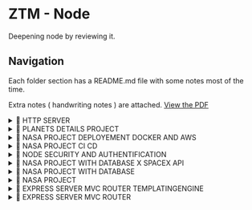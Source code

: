 # ZTM - Node
Deepening node by reviewing it.

## Navigation
Each folder section has a README.md file with some notes most of the time.

Extra notes ( handwriting notes ) are attached.
[View the PDF](./assets/ZTM-Notes_CompleteNodeDevelopper_compressed.pdf)


<details>
	<summary>📌 HTTP SERVER</summary>

[✏️ Need to update this Readme Section?](./9-http-server/README.md)

# CREATE A WEB SERVER

A web server is a method from `http` or `https` modules through
the method `createServer`.
There are 2 commons ways to create a server
**Https for now will not be used**

## 1. `createServer` expecting `requestListener` callback
- ``` const { createServer } = require('http')```
- `createServer` methods returns an instance of TCP | IPC Server.
It that can have an optional requestListener
This does not set up and get ready the server to be running! It
does just create the instance. ( `.listen` method will be the one
starting the server )


- `requestListener` is the function call back immediately added
	to the request and returning writable and readable streams
	- req: readable stream
	- res: writable stream
	NB: streams return buffer;

## 2. `req` and `res` ( the returned stream aka "`requestListener`" from `createServer` ):
- req stream is will return details from the website request
	- `req.url` will return the value about the path
- res stream will return a bunch of methods to process or return
	a response to the website
	- `res.end()` is mandatory to close the the connection for a
	specific path / also saying there are no data to return to the
	website


## 3. Routing will be handled by checking `req.url`
Routing will be handle in the readable stream `req` by 
checking the value of the property `url` --> `req.url`.
This one is returning a string corresponding to what is
written after your localhost:xxxx/ ( the first `/`).
From there you have to evaluate each element by yourself.

ex: For http://localhost:9000/friends/1, `req.url` will return
`/friends/1` that you will need to parse.

## 4. Bonus - personal practice: route getting the content of a file
The practice was to use the previously viewed notion about file system and the use of stream to readFile

</details>
<details>
	<summary>📌 PLANETS DETAILS PROJECT</summary>

[✏️ Need to update this Readme Section?](./8-planets-details-project/README.md)

# Planets Data Details project
Project to parse data from a file to readable data and writable data using:
- fs.createReadStream: <code>fs.createReadStream(< path >)</code> based on event emitter
- csv-parser: third part library to parse CSV file through stream





</details>
<details>
	<summary>📌 NASA PROJECT DEPLOYEMENT DOCKER AND AWS</summary>

[✏️ Need to update this Readme Section?](./22-nasa-project-deployement-docker-and-aws/README.md)

# DEPLOYMENT WITH DOCKER AND AWS
Deploy into the cloud - cloud being hosted servers accessed over the internet
- AWS from Amazon
- Azure from Microsoft
- GoogleCloud from Google
AWS top cloud tool ( 2022 )

## SERVERLESS VS CONTAINERS
- 2 approaches:
  - serverless: cloud configuring actual servers for deployment team in order to not preoccupy with those
  Just need to worry about when the code runs and what it does ( sort of event programming: where the code runs in response of some event / few cons: may encounter higher latencies, higher response times if not careful - could happen with lambda functions going to "sleep" --> then need to restart before responding to any requests / could be locked to a single cloud: example AWS and there lambda functions and can cost if h
  there is a need for migrations )
    - Lambda functions: 
    - docker: providing tools within their containers that can run anywhere

## VIRTUAL MACHINES
Related concept to containers.
( VMWare or VirtualBox or Parallels )
It allows to run another operating system alongside our existing operation system contained in isolation without any link to our machine ( except if we do a bridge to allow to access to the computer )
Note: containers and virtual machine can run together

- virtual machine: has in infrastructure ( server in cloud or personal laptop, ) a hypervisor  
( being able to pretend another operator system ) running in isolated VMs
( Amazon EC2 - handling infrastructure : multiple sandbox )


## CONTAINERS
Case: Running on different operating system containing application 
It is like a VM however it shares the OS from where it is running on while VM have to create a virtual environments on top of the infrastructure, on top of the computer + need of hypervisor + guest operating system
Whereas a container is running on the computer and making use of the host operating sys ( your OS ) + the guest OS ( OS targeted)
Docker replaces in VM : Hypervisor + Guest operating system
Containers do a lot less work | VM does a lot of work to setup )
Containers start in seconds | VM starts in minutes


Reasons to use VM:
- provides stronger isolation than containers: because of the extra layers ( Hypervisor + Guest operating system to ensure data are not leaked from customer ( between the VMs ) )

Common implementation:
Using VM with Containers ( like running Docker in EC2 Amazon services )

## INSTALL DOCKER
https://docker.com/get-started > Docker Desktop
- Download Docker for your OS with docker desktop ( recommended )
- Check if Docker is installed Using CLI
  - `docker` listing all the commands 

## RUNNING A FIRST DOCKER CONTAINER
https://docker.com/get-started > Docker Hub:  
Cloud based application registry and development team  
collaboration services meaning: Docker Hub is a docker  image repository ( Hosts images collection == snapshot of all files and applications needed for the container for the application to run  )
To  update an image we delete the image and create a new one 

--> use https://hub.docker.com [ FREE ] ( or EC2 Amazon Elastic )Container Registry
This link provides "Official images"

Practicing Docker : https://hub.docker.com/docker/getting-started
- CLI
  - `docker run docker/<docker-image>` : `docker run docker/getting-started` to create the container and run the docker image
  - `docker pull docker/getting-started`: to have the docker image locally
  - `docker run <publish-port> </port>docker/<docker-image>` : `docker run -p 80:80 docker/getting-started`
    - `-d`: run container in *detached* mode ( in the background )
    - `80:80` : on the host's port 80 matching ( : ) the container's port 80
    - `docker/getting-started`: image used
  Visiting  `http://localhost:<mapped-port>` --> will lead to the environment the hosted application
  **TIP: shorthand CLI by joining `-d` and `-p` --> `-dp 80:80`**

  ## DOCKER HUB ACCOUNT
  Docker repository
  - `docker login`: cmd to connect to your docker hub account

  ## DOCKER FILE
  Tool Plugin: Docker extension https://marketplace.visualstudio.com/items?itemName=ms-azuretools.vscode-docker helps in suggesting elements related to docker
  Creates a docker image 
  - create file :`DockerFile` to the root of your project
  - within the `DockerFile`
    - `FROM <docker-baseImage>`: selects a base-image
      - base image could be docker-image in docker hub with an environment pre-configured ( search for Node image depending of version of Node and OS desired ) --> https://hub.docker.com/_/node
        - see `node:<version>-alpine` common node image ( quite slim : 30 - 40 mg)
      - Result: `FROM node:lts-alpine` from latest node
 ![Screenshot](../assets/dockerfile-creation.pngdockerfile-creation.png)


## IMPROVING DOCKERFILE WITH LAYERS
- npm install will download packages for the docker container however it will also know your machine configuration and install those ( == will not be a container to install for all OS and not apply to alpine node version ) 
  - Objective: install on the container a fresh node_modules .
### How to ? 
- Creating a file .dockerIgnore and specify any elements that should be ignored
 - `*/node_modules`: ignoring all node_modules folder
 - `.git`: removing all git info
 - `.server/public:` removing server/public artefact
- Docker Layers
All about splitting / breaking the docker process into smaller components so they can be  
 *cached* more easily.
Docker will create a new layer each time a `COPY` or `RUN` commands   
lines are being processed if something did change
(npm install will install the server first over the client)
Add:
- copy all package related file : add an * after the word `package`


## UPDATING API URL
Once on Docker, the app will be served at the same URL;  
hence there are no need to specify the URL but the version of our API
```js
//at 22-nasa-project-deployement-docker-and-aws  /client/src/hooks/requests.js

/* Updating API URL for docker specifying to request 
 at the same location the v1 of the API */
// const API_URL = "http://localhost:8000/v1"; // PREVIOUS IMPLEMENTATION

const API_URL = "v1";

```


## BUILDING NASA PROJECT DOCKER IMAGE
resource: https://docs.docker.com/engine/reference/commandline/build/

2 Steps to use the docker configuration file:
1. build docker image:
  - `docker build [OPTIONS] PATH | URL | -`
    - ex: `docker build .`
    - with flags
     - tag ex: to tag the build + add a name to the image we are creating : `docker build . -t <account-name/project>` : `docker build . -t <user>/<docker-image-published>`
     (to run from terminal ) 
    
2. run that image to create a docker container

## RUNNING NASA PROJECT in a container
resource: https://docs.docker.com/engine/reference/commandline/run/
( second step )

- to run docker: `docker run [OPTIONS] IMAGE [COMMAND] [ARG...]`  
  - ex: `docker run -it -p 8000:8000 <user>/<docker-image-published>`
    - `-it`: let us access a terminal through our container

Having issue with the docker run not working with env file a in higher hierarchy ?
- `docker run --env-file <ENV-FILE-PATH> -it -p 8000:8000 <user>/<docker-image-published>`
and make a script out of it within package.json in order to keep that simple

  - WARNING: 
  `RUN  export $(cat ../.env) && npm run install-server --only=production` // exposes your .env file within your container

  - Alternative provided:
  https://docs.docker.com/develop/develop-images/build_enhancements/#new-docker-build-secret-information

## AWS and EC2
EC2 is an AWS service that runs instances to host a container ( docker image for example )

# Accessing the deployed version
When EC2 instance has its docker image: Go to EC2 instances: click on the instance you have and get IPV4 Public IP to which you add the port 

# CheatSheet
## Rebuild docker image ( `mac with m1 ship`): `docker buildx build . --push --platform=linux/amd64 --tag <user>/<project>:latest`
From within the repository where the dockerfile leaves

## Connect to EC2 instance
- go to EC2 dashboard with instances listed
- make sure the instance is running ( otherwise launch it )
- click on connect button ( if freshly launched instance --> click on the refresh
button in order for the connect button to be enable )
- follow the instructions and connect using the ssh **from the location where you   
registered the private / public key-pairs 


- once in the EC2 console: 
  - make sure to have updated your instance with `yum` and have `docker installed`
    - `[ sudo ] yum update -y`
    - `[ sudo ] yum install docker`
  - make sure you have the latest version of your docker image
    - `docker pull <user>/<project>:latest`
  - finally you can run the docker image within the instance
    - `docker run --restart=always -p 8000:8000 <user>/<project>`

## Check the deployed app
- Go to AWS EC2 > your instance
- copy the IPV4 ip address
- paste to the url and add the port `:8000` 
The web app should be available ✨🙌

</details>
<details>
	<summary>📌 NASA PROJECT CI CD</summary>

[✏️ Need to update this Readme Section?](./21-nasa-project-CI-CD/README.md)

# CI / CD
**Continuous Integration**: iterate the commit to push and tests the implementation  
Part of Agile Methodology
**Continuous Delivery**: Process built on CI: have a prod ready state of your app  
(it's not a deployed version ). To implement continuous deployment, tests must be added  
to the code base. With Continuous Delivery is not the process when we would deploy necessarily.  
Ensuring ourselves the app is bug free
**Continuous Deployment**: Process built on CI: process to deploy/release the app in prod  
 deployment state is when you need to push in prod. Continuous Deployment is not specifically  
 for all companies

Resources: https://github.com/odziem/nasa-project

Tools & Services
- Circle CI: https://circleci.com/
- travis CI: https://www.travis-ci.com/
- Github actions: https://www.travis-ci.com/
- Jenkins: https://www.jenkins.io/

## PIPELINES
Pipelines are steps of validation


## GITHUB ACTIONS FOR CI/CD
### What are Github Actions ?
Services built onto github allowing to get CI Pipelines.
It is responding to multiple triggers / actions 
- on committing
- on push
Then go through a whole workflow defined in a YAML file format

### How to set up github actions                  
- `Github > Repository > Actions tab` (it could be possible for your repository  
to have recommendations based on language used)  
  - either called starter workflows and press `set up this workflow` button
  - either create a YAML file : `<file>.yml` called starter workflows and build  
  the needed CI workflow

## CONTINUOUS INTEGRATION: BUILD PIPELINES.
- In the project: create a new folder named `.github`
- In `.github/`: create a folder: create a `workflows` folder
- In `.workflows/`  create a file `node.yml`
- Then start editing it


## GITHUB ACTIONS MARKET PLACE
"Github/marketplace" we could search for a
common use case/action based on our needs with some hooks. setup node"
Those hooks are built buy dev; such as 
- checkout hook: defining the action to checkout into branches before
running `steps` for instance
Feel free to search when needed.


### Syntax
https://github.github.io/actions-cheat-sheet/actions-cheat-sheet.pdf


### Links
teacher's repo: https://github.com/odziem/nasa-project
mongodb github actions: https://github.com/marketplace/actions/mongodb-in-github-actions

</details>
<details>
	<summary>📌 NODE SECURITY AND AUTHENTIFICATION</summary>

[✏️ Need to update this Readme Section?](./20-node-security-and-authentification/README.md)

# NODE SECURITY AND AUTHENTICATION
**Finished Code for this section*: https://github.com/odziem/security-example

## Introduction
- Security - how to secure node servers
- Authentication
- Social sign-on
- Login using OAuth ( Google )

We could create one from scratch using bcrypt,
cookie, token but in real word it is never an authentication from scratch.
They usually are done using third party services
- social media
- OAuth from google
- Amazon Cognito
- OffZero ?

Encrypting using SSL Certificate & https

## OAuth standards:
A standard secure flow for authentication and authorization
Oauth could have a flow based on cookies or token
Cookies are chain of characters exchanged between a server and a client.
	- retained and remain within the browser
	- protected by browser as no man in the middle can access your chrome
	( this is why you can see in a clear way your cookies / but someone can't )
	- cookies are not encrypted - just encoded and can easily be decoded by 
	a base 64 decoder
Token based: the token based is also a chain of characters exchanged between
a server and a client however this requires to send it through each request
Oauth is usable on HTTPS hosted web app / site - this is why we should do so

## HTTPS
To build a secured website it mush be certificated with https protocol.
To do so we could do two kinds of certificates:
- self signed certificate
- SSL

Creating a certificate: terminal, execute:
`openSSL Req -x509 -newkey rsa:4096 -nodes -keyout key.pem -out key.pem -days 365`
• OpenSSL: OpenSSL command
• Req : Request action
• -x509 i specify the kind of desired
certificate which, here, corresponds
to self signed certificate.
• -newkey
• rsa:: best encryption ref
• 4096: bytes → max for a max protection
. -nodes: saying we will no heed password
to handle
• - keyout: creating a private key
• key.pem: file "holding the key
• -out: creating public hey
• key.pem: file holding public key.
◦ -days 365: duration of this
certificate

## Third part sign on / social sign on
Why not reusing already secured and common ways to sign up using sign ons ?
Sign ons are now proven ways to sign-up and login to an interface
Teams behind those spend time and resources to build an highly secured 
way respecting some standards - do not reinvent the wheel

## Cookie-session
( september 2022 ) --- to work with cookie-session: a downgrade of passport should be done ( --> 0.5.0 )
2 ways to sets cookie as an express middleware
- server side
	`express-cookie` for instance
	- session lives in DB
	- which get checked with all requests made
	- cons: deleted when DB/server is down
- browser side
	- session data in browser's cookies 
	( often implemented with sessions )

### Stateful and stateless cookies
- stateful cookies
	- on login: server set back a cookie using `Set-Cookie:session...`
	A reference pointer to the server
	This is a stateful cookie
	- Requiring the DB to store the session data.
	- additional request
		Could be challenging for scalability reasons

### Stateless and stateless cookies
- all sessions information needed lives in the client (browser) cookies
( stored in browser )
  - each data represent a one of cookie
  - server signing cookie || encode in order to ensure the data 
  has not be tempered  


Packages encountered
- `helmet` : package helping in setting the right headers to secure the app
- `passport` : to convey with the oauth common approach logging using a social sign-on
- `passport-google-oauth20`: to use oauth standards with google
- `cookie-session`: to enable cookie living with sessions



Node security best practices resources
https://cheatsheetseries.owasp.org/cheatsheets/Nodejs_Security_Cheat_Sheet.html

</details>
<details>
	<summary>📌 NASA PROJECT WITH DATABASE X SPACEX API</summary>

[✏️ Need to update this Readme Section?](./19-nasa-project-with-database-x-SpaceX-API/README.md)

# Nasa Project + database + external REST API

Objective: populating spaceX data into the NASA project.
SpaceX REST API: https://github.com/r-spacex/SpaceX-API

## Versioning Node API
Improving the API would lead to apply best practices to versions it.

### What is versioning an API:
Allows to gradually move all the users to the newest version and avoiding
users to break their original implementations
Ex of request expected: `https://<domain>/v1/<endpoint>`
Versioning an API application possibilities:
- Not the best practice:
	One way of doing it would be to duplicate the routers and prefixing them with`v1/`
	But does not follow the DRY principle
- Best practice: 
	Adjusting the project architecture by implementing a new router dedicated to the api version,
	without having to duplicate routers and prefixing all of them with `v1/`
	- add `server/routes/api.js` file
	- delegate all routers prefixed with `v1/`
	- export api router and consume in `server/src/app.js` as a middleware matching endpoint path: `/v1`

Once done - update tests

## Consuming Space X API
We can observer that Space X API does have a Postman API documentation set to explore.
The documentation is insightful describing all the endpoints and how it works.
This API also uses authentication for **destructive routes** ( anything changing the data ) and MongoDB and mongoose.

### Search queries
- query do not really reflect the RESTful API pattern, however it could be seen and could be considered as
acceptable exceptions within a RESTful API.
A request with a query to get data would use a different verb to get those : POST with a payload
- queries are used to request more specific
- queries' payload is within the "body" of a request

### Space X Implementation
- populating space x data: using an id reference ( a bit like foreign key to use in a POST query as mentioned previously )
will populate the very same fields on the request made
```js
	const queryBody = {
		query: {},
		options: {
			pagination: false,
			// populating definition - determined from previous observation on request
			populate: [
				{
					path:'rocket', // fields in question
					select: {
						name: 1 // nested fields in question with 1 as true
					}
				},
				{
					path:'payloads',
					select: {
						customers: 1
					}
				},
			]s
		}
	};
```
### .env files
.env files are files keeping values that are supposed to hide from the public such as
API keys, password, sensitive values.
- Using the code versioning: having such code within a project should be ignored by mentioning this file into `.gitignore`
- Accessing the variable require to install `dotenv` and import it within the file ( at the very top - as if other path
files are communicated : this would be applied to them too )
```js
process.env.<VARIABLE-NAME>
```

#### Leaked .env file: 
By mistake the env file could have been rendered public: at this point  
it is needed to assume those are corrupted and directly 
go for your credentials to be replaced.
Here it is to remove the user and add a new one with the same name and modify your
env document


</details>
<details>
	<summary>📌 NASA PROJECT WITH DATABASE</summary>

[✏️ Need to update this Readme Section?](./18-nasa-project-with-database/README.md)

# Nasa Project

## Structure and Architecture a project
Tools:
- Makes diagram - meant to structure the app flow and idea/
breaking down important action
	- lucid: https://www.lucidchart.com/pages/

Using the provided NASA folder: we will just walk through the project in order to have an idea.
- add client folder
- add server folder

- in client folder there will be the entire themed project
- in the server this will be to build our server and API
## Start coding:
- server.js
	1. Variable with port
	2. Build server
		*We know about creating server using http or express/ we can create a server 
		using http and using express as middleware*
		```js
		const http 		= require('http');
		const http 		= require('express');
		const app 		= express();
		const server 	= http.createServer( app );
		```
	Every routes handled using app will be provided to the server. 
	Allows to separate the express use within its own module
	--> create server/app.js
	3. Take all the related app and express code to be handled within this file
	and export those

Building server like 16-nasa-project/server/server.js helps in receiving other type of
connections ( like websockets )

## Environment variables
- on Windows ( within command )
	- "start": "set PORT=5000 && node src/server.js"
- on Mac ( within command )
	- "start": "PORT=5000 node src/server.js"

Having both client and server within the same project serving into different port creates CORS issue in the browser.
cross-env: handling variable for both platforms
https://www.npmjs.com/package/cross-env

What is an origin:
	 it has protocol: http
	 it has hostname: localhost
	 it has a port: 9000

Cross origin requests: requests sent from an origin to another  
By default browser block cross origin requests 


## Database
### What is a database?
- A collection of data
- A tool to use to access those data and persist those.
NB: when creating array to store data → it is not  
persisted → temporary available white server is  
running.

### Recommended path: take SQL appendix

### COMPARING SQL VS NOSQL
We are looking at PostGreSQL as SQL database
and MongoDB as NoSQL database.  
(Note:
- regarding PostGre → all elements talked, regarding  
PostGre will mainly be relevant for other SQL  
databases.
- regarding MongoDB → NoSQL databases tied to be
specified for each NoSQL database ).
____

- NoSQL: data generally structured ui JSON format
- SQL : data structured in Table  
These days, each ( models ) is learning from the other  
model in order to evolve their database model concept.

### DATABASE SCHEMAS 2 SCHEMA LESS DATABASES
Common misunderstood about → schemas.
Schemas structures our data in databases.  
Example: a `User` schema
↳ could be defined to be able to always store:
[ first-Name, Last Name, date of birth, phone,
location, etc... ]
These give the advantage to have the data
structured and predictable  
SQL model rely on rigid schema that should
be planned ahead of time → Which is harder  
to adjust through time I restructured)
sometimes shutting down the database is  
required. /for instance to change the type of
data) , not ideal if you want to have  
your data available 241-1 a day, 7
days a week.  
NoSQL databases are more flexible (also sometimes
called "**schema-less**" even though it is not
entirely true.  
It will be easier to add schema in the code.  
Taking advantage of the performance and
flexibility by enforcing schema on requests  
- adding more safety

## CHOOSING A DATABASE FOR THE NASA PROJECT
*(Repository sub Folder: 18-nasa-project-with-database.)*
Requirements:
1. Need to persist data between restart.
2. API needs to be stateless for cluster
mode (launches were stored within an array)
- in `project folder > server > routes > Launches > Launches.controller.js`
The only state our data should rely on is the" request
object passed in our server - *here through express*

## IDENTIFYING OUR CURRENT NEEDS.
→ store launches with different properties
(being differently typed).  
→ store list of habitable planets  
(Note we can observe the relation between the 2  
objects --> `target` property is in both objects )  
→ the latest flight number that should increase
→ `id` of the flight

IDENTIFYING HOW THE DATA WOULD BE ACCESSED
→ currently through a' JavaScript map related
to a flight number.  
→ Planets requested in sequence.  
→ Latest flight number is used to create new
launches.  

### SQL VS MONGODB: TRENDS AND OBJECT-RELATIONAL IMPEDANCE MISMATCH
- JSON ✗ BSON in MongoDB: https://www.mongodb.com/json-and-bson
- writing scripts for Mongo shell : https://docs.mongodb.com/manual/tutorial/write-scripts-for-the-mongo-shell/
• Post GRE JSON Types: https://www.postgresql.org/docs/current/datatype-json.html
• object-Relational Impedance Mismatch: https://en.wikipedia.org/wiki/Object%E2%80%93relational_impedance_mismatch

Observing our code:
- written in JSON and JavaScript
  -  no need for transformation → MongoDB alike
- PostGre can store data using JSON
  - will need to add a layer as SQL is with Table  
 not aligned w/ the way we store in Javascript.  
  - still possible but would need extra layer work
to map the data to match isolated Table for PostGre
  - A code not matching the relational model and
in need to adjust is called: object-relational
impedance mismatch.

### SQL V5 MONGODB : SCHEMAS REFERENCES AND ACID TRANSACTIONS
ACID Transaction: Atomicity, Consistency, Isolation Durability  
https://www.ibm.com/docs/en/cics-ts/5.4?topic=processing-acid-properties-transactions
Taking a closer look at the data we will need to store
Our data are pretty basics
Regarding planets → we don't gain much
to Remove duplication when matching
our launch to a planet name.
If we had complicated object with the
need of matching it would have be
best to use SQL
Mongo has some tools for relational data
but not as good as SQL
Pros for SQL in general:
- transactions CRUD or more complex
↳ ACID transactions
(Atomicity, Consistency, Isolation, Density)
- ensures transactions of data as a
whole; not accepting partial data
transaction
- Schemas L Constraints
(MongoDB can be ACID but most likely to
transfer data partially.)
EX: abort-Launch has 2 needs → may
become a partial transfer.

## SETTING UP MONGODB ATLAS
. Mongo official website: https://www.mongodb.com/
. Principle of Least Privilege: https://www.cyberark.com/what-is/least-privilege/


- Pick MongoDB as Community version → locally
- Pick MongoDB as Cloud → more general.

1. CREATE MONGODB DATABASE
- create a cluster / build cluster button (video) / build database button (current site)
- select "shared" free liters
	- it redirects to "create shared cluster"
	- a recommendation has been preselected → follow recommendations.
	- will be redirected to security quick start → ignore

2. CREATE A USER
- on side menu) security section> Database Access
	- "Add new database user")" authentication method" > define password  
	(auto generate secure password recommended) and  user-name
	- associate privileges following the principle of the least privilege
	- validate / confirm your user creation.

3. SEAL RISE NETWORK ACCESS
Secure your database by white listing IP
-  on side menu > "Network access" in network access panel: "Add IP Address"
	1. REMOTELY SERVED
	When starting using database in production we
	can select specifically the IP addresses for the
	server hosting our node project; that will be
	the only server, the only IP address that will
	need to access the database:
	because all accesses will be going through
	the API.
	To do so, fill the following inputs:
	" Access List Entry", (optional)" Comment"
	2. LOCALLY SERVED
	If the server is served locally we could add
	OUR current IP by Selecting : "Add current IP address" button
	3. SERVED IN DEVELOPMENT
	In development several IPs may be used
	which would result in selecting: "Allow access from anywhere" button

4. CONNECT TO MONGO All STER
- On side menu> "cluster" (old version of MongoDB site)
- On side menu > "Database" (current version of MongoDB)
	- Click on" connect"
- 3 ways to connect
	- through Mongo shell
	- through the application
	- through MongoDB Compass


### CONNECTING TO MONGODB
mongoose official website
connecting to MongoDB using Mongoose.
Mongoose has extra features
- advance querying feature
- features to create models from our data following
schemas
practice connect to database and persist our data.
1. prepare DB URL
protocol protect cluster → can be changed & will create
a new database
2. install mongoose: "npm install mongoose"
3. use mongoose to connect:
- import mongoose: 'const mongoose = require ( 'mongoose')'
- Connect to DB URL: Note; mongoose takes 2 args: [ MONGO URL , OPTIONS],
	-  options have 4 recommended properties:
		- use New Url Parser: true → determines how the connection string is parsed
		- use Find And Modify: false > disables the outdated way to update data
		- use create Index: true > ensure to use create Index function instead of using the ensure one
		- use Unified Topology.-true > ensure mongoose will use the updated way to talk to cluster of Mongo Databases.
There are MongoDB driver options used by mongoose to connect to databases.
MongoDB driver is the official API that Node uses to talk to databases.
4. Check the connection establishment "mongoose.connection"
- is an event emitter triggering when the connection
- is Ready, has errors, etc...
	- `mongoose.connection.on( 'open', () => {})`
	- `mongoose.connection.once( 'open', () => {})` =>  triggers once
(set outside of the current function definition start Server)

### CREATE A SCHEMA ( FOR NASA PROJECT )
- `mongoose.Schema({})`

### CREATE A MODEL
- `mongoose.Model(<SINGULAR-SCHEMA-NAME-STRING>, SCHEMA )`
The model is created using the Schema definition
IMPORTANT: Mongoose will automatically create a plural named version of the provided Schema
Which should definitely be taken into account while coding those lines

### CREATE OR UPDATE DOCUMENTS 
- `<MODEL-VARIABLE>.updateOne({ ..., upsert : true }`: avoids to have failures while creating
or updating to the dataBase
`upsert` implementation:
- Allows to create or update the database's document while creating a Document.
Upsert is an option to provide the `<Model>.updateOne` method ( in this example )
as an option.

### SAVING PLANETS ( USING UPSERT )
- using `<MODEL>.updateOne({}, {}, { upsert: true })` into `savePlanets function definition`
- checking MongoDB Atlas interface to find `planets` collection

### UPDATING PROJECT ARCHITECTURE
The project architecture diagram needs to be updated as it did change. by
These changes are the followings:
- adding a database MongoDB
- adding the database clusters 
- adding the connection between the API and the
database

### OBJECTID
Once the document has been created, the planet can be observed to be with 2 new fields:
- `_id`: called _ObjectId_ is a unique id created for each document by MongoDB.
Those unique ObjectId might look like random caracters but this is not.
The ObjectId relay on Timestamp - integer relative to a Date object
https://steveridout.com/mongo-object-time/
- `__v`: called _version key_ - is the version for the schema used, created by Mongoose
It means that different schema version can work together within a same database - which 
would not be as flexible using a sequel database


### EXCLUDING FIELDS FORM THE MONGODB DATABASE
Using `<Model>.find` method and proving the corresponding arguments, it is possible to excludes
unnecessary fields 
```js
{ _id: 0, __v: 0 },		// shown in course: object: with fields as properties having 0 as value --> fields
'-_id', '-__v',			// string alternative: note the minus before the string --> fields exclusion
[ '-_id', '-__v' ],		// Array[ string ] alternative : note the minus before the string --> fields exclusion
```

### SAVING LAUNCHES
```<MODEL>.updateOne(,,{ upsert: true })``` creates a new document

### LISTING LAUNCHES
```<MODEL>.find({})``` Gets all the documents

### REFERENTIAL INTEGRITY
- Wikipedia: https://en.wikipedia.org/wiki/Referential_integrity
- Node Best practices: https://github.com/goldbergyoni/nodebestpractices

Progressing to the database migration, the project needs to be stateless
and get rid of the dependencies of the 
- the launches dependency ( not entirely migrated )
- auto-increment feature with NodeJS ( relating to launches as each flight
should have an auto incremented `flightNumber` )

#### SQL Languages
Have the auto-increment feature natively
- MySQL: with `AUTO-INCREMENT`
- PostGre: with `SERIAL`

#### MongoDB - Document based databases
Have no such built-in feature mainly because of the Node ability to have multiple cluster
Leading to --> which database in which cluster should handle the auto-incrementation and synced
with all the others in clusters ? 
- no built in solutions to that
- however a side step implementing the same
	- get the last value for one document `.findOne() // from mongoose `
	- get the queries data sorted with the criteria relating to the last launch saved `.sort([< operator >]< criteria >])`
		*operator here is optional and define in which order*

### SCHEDULING NEW LAUNCHES
Involves to migrate the initial logic using a local storing object to a logic using external storage
such as the database.
The concerned logic is the creation of a launch involving
- auto increment each new flight by one using mongodb and mongoose
- store it to the database

#### Auto incrementation and save launch
- Get last flight number: find a way to get the latest flight number stored in database otherwise assign one by default
	- all functions involved in the creation of a new launch and using `launches` storage variable should
	by **asynchronous** as it should involves the launches from the launches document from database
	- Find the last stored data trick with `.findOne(<all>)` + criteria researched + `.sort(<string-criteria-with-or-without-operand>)` in a descending way --> which will get the one launch based on the criteria to sort in a descending way
		- pattern: ```<MODELDB>.findOne(<all>, <projection-criteria-returned-value>).sort([<operand>]string-criteria></string-criteria>)```;
		- example: ```LaunchesModelDB.findOne({}, 'flightNumber -_id -__v' }).sort('-flightNumber')```
- Save to database:
	Receiving the the launch as parameter, we will increment the flight number on saving using the "getLastFlightNumber" created function
	- `findOneAndUpdate( , , { upsert: true })`: does save or update but it returns `$setOnInsert` as the launch
	was mutated during the process and database response returns this value amongst the fields
	- `updateOne()` does save or update but database returns only the updated object
	not fields inner used field to DB ( unique document id, version of the schema, neither `$setOnInsert` )

### ABORTING LAUNCH
Aborting a launch using DELETE method allow to just pass the id and handle the logic.
However the feature in the nasa project is not about deleting it but actually updating the launch status
in order to keep an history of those.
- No `deleteOne()` method on `LaunchesModelDB`
- Apply `updateOne()` method on `LaunchesModelDB`
- Ensure the launch exist --> see `getExistingLaunchById` ( id being the flight number )

### UPDATING TESTS TO USE DATABASE
TO BE AWARE: doing test using database do mutate the database. If multiple tests should be run: it would
be best to have a dedicated database for it.

- **refacto database implementation**: from server to make the database logic reusable in order to import that into our tests
- **consume database into our tests**: before all tests the database should be connected in order to test
launches and planets - using setup such as Jest `beforeAll`.
```js
beforeAll( async () => {
	await connectToMongo();
})
```
- **ensure to close database connection**: after all tests the database should be disconnected.
Using Jest teardown being `afterAll` will ensure to process any logic define after running the test.
Ideal to disconnect the database/
```js
afterAll( async () => {
	await disconnectFromMongo()
})
```
- if jsDOM complaints: ensure your `package.json` or `jest.config.js` are set for `jest.testEnvironment = "node"` ( in curly braces syntax )
```


</details>
<details>
	<summary>📌 IMPROVING NODE PERFOMANCE</summary>

[✏️ Need to update this Readme Section?](./17-improving-node-perfomance/README.md)

### Building A Simple Blocking Server
In order to understand how to improve performances issues
 we need to understand how we might run onto those.

- Create a blocking server
	- using express create a server
	- set's 2 routes
		- '/': regular page so far
		- '/timer': where we will return a blocking behavior with a timer using while loop base on **date** and **duration**
- [ CHROME INSPECTOR NETWORK ] observing time to handle the request
	- IDENTIFY THE BLOCKING BEHAVIOR in "/ timer"
	servers handle multiple connections; our server serves
	this "/timer" route which is purposely meant for
	blocking the event loop while processing the delay
	function.
	(not involving the network " (v8) neither Files (Libau)
	this is handled by the event loop that does not
	delegate js task by default → rel: stream
	a process maybe?).
	- UNDERSTAND HOW THE EVENT LOOP is BLOCKED. '
	Beside having seen the'/timer' route is taking
	minimum 9sec → this following practice will
	help you better understand how in everyday life
	this could be painful.
	→ Opening multiple '/ timer' tabs and observe.
	> open browser L go to
	> open a tab 2 go to the same URL
	> open your inspector/ network for both tabs
	> when you are ready to observe do quick
	refresh on both tabs.

	- FINAL OBSERVATION
	As suggested w/ prior description, here we are able
	to experience the server being blocked by the
	the event loop tasks.
		- first tab refresh on '/ timer' will execute the code
		- second tab refresh quickly after the first one, is
			executed
			↳ Both table are pending →
			↳ the first is processing for those 9000 ms.
			and cannot do other task until this
			execution is complete
			↳ the second is also requested to process
			the very same task.
			↳ Event loop is stacking the task in the
			order of when the requests have been
			made (FIFO)
		→ ~9 SECONDS LATER
			- first tab is not pending anymore ✗ server
			has completed this first request
			- second tab is still pending: why? because
			the server was blocked processing the first
			task, it's only THEN it could process the
			second Request.

			---------------------------------------
			<TIME WAITED FOR 1St TASK TO COMPLETE>
							   +
					"DELAY" FUNCTION TIME"?
			---------------------------------------


### Blocking functions
4 Examples of blocking functions.
- Json: few ms.
	- JSON.stringify
	- JSON.parse
	- Array.prototype.sort - Js sorting array methods.
	- Crypto builtin module's methods: ( key derivation functions)
	↳ pbkdf2 method
	↳ scrypt method
Resources: "Response-time:3 important limit user perception"
https://www.nngroup.com/articles/response-times-3-important-limits/
- 100ms == 0.1s	: user perception feel the system is reacting
instantaneously [IDEAL].
- 1000ms = 1s : about the limit of the user's flow
of thoughts
- 10000ms = 10sec : about the limit of keeping the user's
attention-focused. with the desire of wanting to do something meanwhile,

"speed matter" - https://www.speedcurve.com/blog/web-performance-monitoring-user-engagement/

### RUNNING MULTIPLE PROCESSES (explanation]
Best way to solve a problem is to divide into smaller
chunk.
Best way to deal w/ overloaded server (w/ too much work)
↳ divide ↳ spread the load
Note: Node can have multiple processes, side by side,
allowing them to work for a common task.

In node we are handling multiple Requests →
we can spread our requests out into multiple
processes that each respond to the request the same
way.
Each have a copy of our server code and are
working together in parallel. - sharing the load equal y
this technique is an alternative to multiple threaded
application within a single threaded App. using all
<<<<<<< HEAD
<<<<<<< HEAD
the CPUs. in your machine -
"speed matter" - https://www.speedcurve.com/blog/web-performance-monitoring-user-engagement/

### Cluster
Cluster built in module creates processes to de-load the main process to handle too many requests.
Also it could be a first approach to load balancing before pm2 that we will see later on.

- ```const cluster = require('cluster')```
- using ```cluster.fork()``` method: creates a new process.
This process will represent the exact same code from
your main process.
- using ```cluster.isMaster``` boolean flag is meant
to distinguish if the cluster is the main one or another one
-  In our practice, by decoupling request e

- NOTE:
	- you mush include and wrap the server mounting block code ( *app.listen* )
	within the else scope otherwise you'll get an error EADDRINUSE

#### Vertical and Horizontal scaling 
- Vertical Scaling ( aka scaling up ) is mainly upgrading your machine power
- Horizontal Scaling  ( aka scaling down ) is mainly decoupling processes
in smaller piece in order to be run / executed in parallel.
Generally deciding over one type of scale can makes no sense as it we
could benefit from both of them.
Remember the practical experience: the cluster was mainly decoupling the 
main processes handling requests into cloned processes for each cores
--> this is called **Round Robin** and this decoupling process is behaving as
such by default.

## PM2
Quick start - https://pm2.keymetrics.io/docs/usage/quick-start/
- Installation: https://www.npmjs.com/package/pm2
- Commands:
 - `pm2 start server.js`: launches server observing the (main?) process
 ( daemonized - able to reload while developing )
 - `pm2 stop [ server.js | id ]`: will stop the process
 - `pm2 delete server.js`: will kill the process(es) 
 - `pm2 list`: will list all your processes
 - `pm2 log`: will log in realtime
 - `pm2 start server.js -i [ n | max ]` : ( `i` for `instance`): measures the 
 amount of worker processes that will be created in our server.
 - `pm2 start server.js -i <n> -l logsFile.txt`: will start the server  
 with logs to write into the files logsFile.txt ( ==> `-l logsFile.txt` )
 - `pm2 show <pid>`: will give you a lot of details concerning the process id  
 - `pm2 monit`: ( monitoring ) will logs every details in live
 you've given

- `pm2 start server -
 ### PM2 and clustering features built-in
As it comes with the cluster module we do not need anymore
to use the cluster module within our code.
- no need to fork inside our JS: pm2 will fork the process
	- remove code block with ".isMaster" flag identification to fork - t*he code will be run as our worker process.*

### PM2 and getting details about our processes
- `pm2 show <pid>`: will give you a lot of details concerning the process id  
- `pm2 monit`: ( monitoring ) will logs every details in live

### PM2 zero downtime restart
Usually you may have a your server available for users but you want to make updates to your code.
For such cases, this is where "zero downtime restart" takes place:
It is meant for the developer to provide changes but still having your server up and running.
With pm2 we could basically use the `restart` command: but this will prevent users to have  
access on the server as this one will be stopped then restarted
`reload` is the command we want: by itself it will reload each process one by one: avoiding users
not having access to the website --> it will be transparent for the users.


### PM2: Improve performances with the Nasa Project
The bottleneck of every single threaded app will be how the servers will manage multiple requests at once.
PM2 will help in this practice of improving the Nasa Project.
1. Go within server folder: `cd server` 
2. Install locally pm2: `npm install pm2`


### How use PM2 with our Nasa Project?
Even though we have been careful while creating the APIat some point
the bottleneck will be how much CPUs is used and how many request  
the server can handle within the single threaded event loop/

In server folder:
1. `cd server` folder
2. Install locally PM2:`npm install pm2`
3. Add a script to use cluster command in `package.json`:  
`pm2 start src/server.js -i O`
 - Update `package.json` file → and add a script using
a cluster command using pm 2.  

In common* `package.json` file (* to both server ✗ client folders)
1. Add a `"deploy-cluster"` script command:
	↳ copy paste deploy script and modify `npm start --prefix server` by
	`npm run cluster --prefix server`

In the app
- Checking how the app react. '
 - ✅ - we could register a first launch
 - ✅ - we could check that launch
 - ❌ - we did register a launch action wise but couldn't see it: 2nd request not working
 - why? Checking upcoming tab → it seems the first launch was replaced by the second.
   ↳  checking `server/src/models/launcher.model.js`: we keep in
   memory the" touches Map" variable in our new process dieting as long as our process is running.
   When creating those processes we've cloned the server code,
   each code has their own "launches map" object
   ↳ we probably want to share this object
   It's because our servers are not stateless solution:
   remove the state somewhere else → Real database

   WORKER THREADS (FROM V8 ISOLATE)
 ↳ https://nodejs.org/api/worker_threads.html 
in web → https://developer.mozilla.org/en-US/docs/Web/API/Web_Workers_API

Feature allowing to execute threads that execute
JavaScript in parallel. (module name: "worker_threads")
worker threads can share memory through a shared Array Buffer

What is the difference between multithreaded and a worker thread
in Node?
- worker_threads in Node are based on web worker in
available in our browser / allowing to put javascript
into a worker thread.
- thanks to **V8 isolates** (see this as sandbox instances)
	- isolated instance of the V8 engine independently.
- worker_threads is alike with cluster module but
different:
 - cluster module uses processes
 - worker_threads module uses the V8 isolates
How Hose differences should matter?

- worker can share memory with each other
the CPUs. in your machine -
"speed matter" - https://www.speedcurve.com/blog/web-performance-monitoring-user-engagement/

### Cluster
Cluster built in module creates processes to de-load the main process to handle too many requests.
Also it could be a first approach to load balancing before pm2 that we will see later on.

- ```const cluster = require('cluster')```
- using ```cluster.fork()``` method: creates a new process.
This process will represent the exact same code from
your main process.
- using ```cluster.isMaster``` boolean flag is meant
to distinguish if the cluster is the main one or another one
-  In our practice, by decoupling request e

- NOTE:
	- you mush include and wrap the server mounting block code ( *app.listen* )
	within the else scope otherwise you'll get an error EADDRINUSE

#### Vertical and Horizontal scaling 
- Vertical Scaling ( aka scaling up ) is mainly upgrading your machine power
- Horizontal Scaling  ( aka scaling down ) is mainly decoupling processes
in smaller piece in order to be run / executed in parallel.
Generally deciding over one type of scale can makes no sense as it we
could benefit from both of them.
Remember the practical experience: the cluster was mainly decoupling the 
main processes handling requests into cloned processes for each cores
--> this is called **Round Robin** and this decoupling process is behaving as
such by default.

## PM2
Quick start - https://pm2.keymetrics.io/docs/usage/quick-start/
- Installation: https://www.npmjs.com/package/pm2
- Commands:
 - `pm2 start server.js`: launches server observing the (main?) process
 ( daemonized - able to reload while developing )
 - `pm2 stop [ server.js | id ]`: will stop the process
 - `pm2 delete server.js`: will kill the process(es) 
 - `pm2 list`: will list all your processes
 - `pm2 log`: will log in realtime
 - `pm2 start server.js -i [ n | max ]` : ( `i` for `instance`): measures the 
 amount of worker processes that will be created in our server.
 - `pm2 start server.js -i <n> -l logsFile.txt`: will start the server  
 with logs to write into the files logsFile.txt ( ==> `-l logsFile.txt` )
 - `pm2 show <pid>`: will give you a lot of details concerning the process id  
 - `pm2 monit`: ( monitoring ) will logs every details in live
 you've given

- `pm2 start server -
 ### PM2 and clustering features built-in
As it comes with the cluster module we do not need anymore
to use the cluster module within our code.
- no need to fork inside our JS: pm2 will fork the process
	- remove code block with ".isMaster" flag identification to fork - t*he code will be run as our worker process.*

### PM2 and getting details about our processes
- `pm2 show <pid>`: will give you a lot of details concerning the process id  
- `pm2 monit`: ( monitoring ) will logs every details in live

### PM2 zero downtime restart
Usually you may have a your server available for users but you want to make updates to your code.
For such cases, this is where "zero downtime restart" takes place:
It is meant for the developer to provide changes but still having your server up and running.
With pm2 we could basically use the `restart` command: but this will prevent users to have  
access on the server as this one will be stopped then restarted
`reload` is the command we want: by itself it will reload each process one by one: avoiding users
not having access to the website --> it will be transparent for the users.


### PM2: Improve performances with the Nasa Project
The bottleneck of every single threaded app will be how the servers will manage multiple requests at once.
PM2 will help in this practice of improving the Nasa Project.
1. Go within server folder: `cd server` 
2. Install locally pm2: `npm install pm2`


### How use PM2 with our Nasa Project?
Even though we have been careful while creating the APIat some point
the bottleneck will be how much CPUs is used and how many request  
the server can handle within the single threaded event loop/

In server folder:
1. `cd server` folder
2. Install locally PM2:`npm install pm2`
3. Add a script to use cluster command in `package.json`:  
`pm2 start src/server.js -i O`
 - Update `package.json` file → and add a script using
a cluster command using pm 2.  

In common* `package.json` file (* to both server ✗ client folders)
1. Add a `"deploy-cluster"` script command:
	↳ copy paste deploy script and modify `npm start --prefix server` by
	`npm run cluster --prefix server`

In the app
- Checking how the app react. '
 - ✅ - we could register a first launch
 - ✅ - we could check that launch
 - ❌ - we did register a launch action wise but couldn't see it: 2nd request not working
 - why? Checking upcoming tab → it seems the first launch was replaced by the second.
   ↳  checking `server/src/models/launcher.model.js`: we keep in
   memory the" touches Map" variable in our new process dieting as long as our process is running.
   When creating those processes we've cloned the server code,
   each code has their own "launches map" object
   ↳ we probably want to share this object
   It's because our servers are not stateless solution:
   remove the state somewhere else → Real database

   WORKER THREADS (FROM V8 ISOLATE)
 ↳ https://nodejs.org/api/worker_threads.html 
in web → https://developer.mozilla.org/en-US/docs/Web/API/Web_Workers_API

Feature allowing to execute threads that execute
JavaScript in parallel. (module name: "worker_threads")
worker threads can share memory through a shared Array Buffer

What is the difference between multithreaded and a worker thread
in Node?
- worker_threads in Node are based on web worker in
available in our browser / allowing to put javascript
into a worker thread.
- thanks to **V8 isolates** (see this as sandbox instances)
	- isolated instance of the V8 engine independently.
- worker_threads is alike with cluster module but
different:
 - cluster module uses processes
 - worker_threads module uses the V8 isolates
How Hose differences should matter?
- worker can share memory with each other


### WORKER THREADS IN APPLICATION
*(In 6_worker_threads-in-application folder)*

0. import `Worker` constructor and `isMainThread` to check our thread availability in order to add a worker.
1. adds worker only if `isMainThread` ( creating new Worker with the __filename argument will keep creating one if the condition is not set )
```js
/* 0. Creates a worker thread ensure it is done once
otherwise it will keep creating new thread */
if( isMainThread ){
	new Worker(< main-script-or-module-file-path >)
}
```
2. checking what we could expect to see
	- run ```node threads.js```

</details>
<details>
	<summary>📌 NASA PROJECT</summary>

[✏️ Need to update this Readme Section?](./16-nasa-project/README.md)

# Nasa Project

## Structure and Architecture a project
Tools:
- Makes diagram - meant to structure the app flow and idea/
breaking down important action
	- lucid: https://www.lucidchart.com/pages/

Using the provided NASA folder: we will just walk through the project in order to have an idea.
- add client folder
- add server folder

- in client folder there will be the entire themed project
- in the server this will be to build our server and API
## Start coding:
- server.js
	1. Variable with port
	2. Build server
		*We know about creating server using http or express/ we can create a server 
		using http and using express as middleware*
		```js
		const http 		= require('http');
		const http 		= require('express');
		const app 		= express();
		const server 	= http.createServer( app );
		```
	Every routes handled using app will be provided to the server. 
	Allows to separate the express use within its own module
	--> create server/app.js
	3. Take all the related app and express code to be handled within this file
	and export those

Building server like 16-nasa-project/server/server.js helps in receiving other type of
connections ( like websockets )

## Environment variables
- on Windows ( within command )
	- "start": "set PORT=5000 && node src/server.js"
- on Mac ( within command )
	- "start": "PORT=5000 node src/server.js"

Having both client and server within the same project serving into different port creates CORS issue in the browser.
cross-env: handling variable for both platforms
https://www.npmjs.com/package/cross-env

What is an origin:
	 is protocol: http
	 is hostname: localhost
	 is port: 9000

Cross origin requests: requests sent from an origin to another  
By default browser block cross origin requests 


</details>
<details>
	<summary>📌 EXPRESS SERVER MVC ROUTER TEMPLATINGENGINE</summary>

[✏️ Need to update this Readme Section?](./15-express-server-MVC-router-templatingEngine/README.md)

# Templating Engine:
Templating Engines are tools enabling us to dynamically inject js variable within ( using interpolation ) the HTML part based on some server state ( based on data living into the server )



</details>
<details>
	<summary>📌 EXPRESS SERVER MVC ROUTER</summary>

[✏️ Need to update this Readme Section?](./14-express-server-MVC-router/README.md)

# Express framework:
Express is one of the mostly used web lightweight framework

## Create a server:
	```js
	const app = express();
	```

## Mounting a server:
		```js
	app.listen([ PORT ], <CB>)
	```

# Listen for specific requests:
Always at the very end
	```js 
	app[ < REQUEST-METHOD > ];
	// app.get('<PATH>', (req, res) => {})
	```

	- req and res:
	res.send() ends the stream and send back to the browser whatever you pass
	It will automatically recognize what you are passing as value and will send
	the adequate headers to your client
	( ex: you return a string, the header will have content-type: 'text/html' )
	( ex: you return an object, the header will have content-type: 'application/json' )

	Common pattern for naming your file would be **index.js** 
	however Node is build to do: naming your file "**server.js**" npm start without writing script
	will automatically run your file.

## Middleware 
Middleware are intercepted process between the request and the the request accessing the route / but it is also intercepted on the return way.
Create a middleware
	```js 
	app.use(( req, res, next ){
		//... Scope to apply code for incoming request 
		next() // 💥 must never forget this next() otherwise the server is pending
		//... Scope to apply code for returning response 
	});
	```
The ```next()``` execution tells the process to pass to the next stream.
- the code before the ```next()``` execution is to do actions on request stream
- the code after the ```next()``` execution is to do actions once the response stream as finished

## MVC
Model View Controller:
- Model: Data or DB
- View: Back-end project would be the API / fullstack would be Updated UI
- Controller: Router and logic

Structure wise you would have your project in which there are a bunch of files ( like 12-express-server )
MVC can be reflected to the project structure having a folder for each Letter of the acronym
- 1. Controllers: router organisation:
	- server will be using imported callback to handles the streams from the **controllers**
	- from server.js takes req and res returned value from the callback ( + all the logic )
		- copy them to controllers/<title>.controller.js
		- export the functions in order to import them 
- 2. Models: export all storing object / or DB ( warning: do not forget to handle the path changes )
- 3. Views: ... will come :) 
- Structure Project
	|__ README.md
	|__ server.js
	|__ package.json
	|__ package-lock.json
	|__ controllers (1)
		|__ <title>.controller.js
		|__ <title>.controller.js
	|__ models (2) 
		|__ <title>.model.js
		|__ <title>.model.js
	|__ view (3)
		|__ <title>.view.js


## Express Router
Small app managing your routes. Mainly used to break down the app.
The router can be organized within a "route" directory giving the following tree
- Structure Project
	|__ README.md
	|__ server.js
	|__ package.json
	|__ package-lock.json
	|__ controllers (1)
		|__ <title>.controller.js
		|__ <title>.controller.js
	|__ models (2) 
		|__ <title>.model.js
		|__ <title>.model.js
	|__ view (3)
		|__ <title>.view.js
	|__ routes (4)💥
		|__ <endpoint1>.route.js ( relies on model and controllers )
		|__ <endpoint2>.route.js ( relies on model and controllers )

- Create router: ```const <COMMON-ENDPOINT-NAMED-ROUTE> = express.Router()``` for each common endpoints
- Replace "app" requesting on same endpoint and replace "app" by your <COMMON-ENDPOINT-NAMED-ROUTE> instance router: 
- Create a middleware for each <COMMON-ENDPOINT-NAMED-ROUTE> router ```app.use('/friends, friendsController.getFriends )```
- Grab every methods relative to an endpoint and create a file under routes/ for 	each endpoint	
	( export and import them into the server ) --> see 14-express-router
	- 2 ways: to handle every method routes url:
		- either declare to your server.js while instanciating your router the url it should match and make it relative within the route files
		- either declare the url into your routes file and make your server worrying about no first arguments ( url )


## Sending files
Express provides a ```res``` stream method ```sendFile``:
```res.sendFile(<'file-path'>)``` ( accessing any file from any path )
*To assimilate to a punctual need*
but 
```res.static(<'folder-directory'>)``` is also used to let
the server dispose from every files that public directory has.
*To assimilate to a whole robust server based - common when doing a real project to server from public directory files generated.*
See: https://stackoverflow.com/questions/31425284/express-static-vs-res-sendfile#:~:text=Static%20middleware%20and%20sendFile(),set%20ETag%20for%20you



</details>
<details>
	<summary>📌 EXPRESS SERVER MVC</summary>

[✏️ Need to update this Readme Section?](./13-express-server-MVC/README.md)

# Express framework:
Express is one of the mostly used web lightweight framework

## Create a server:
	```js
	const app = express();
	```

## Mounting a server:
		```js
	app.listen([ PORT ], <CB>)
	```

# Listen for specific requests:
Always at the very end
	```js 
	app[ < REQUEST-METHOD > ];
	// app.get('<PATH>', (req, res) => {})
	```

	- req and res:
	res.send() ends the stream and send back to the browser whatever you pass
	It will automatically recognize what you are passing as value and will send
	the adequate headers to your client
	( ex: you return a string, the header will have content-type: 'text/html' )
	( ex: you return an object, the header will have content-type: 'application/json' )

	Common pattern for naming your file would be **index.js** 
	however Node is build to do: naming your file "**server.js**" npm start without writing script
	will automatically run your file.

## Middleware 
Middleware are intercepted process between the request and the the request accessing the route / but it is also intercepted on the return way.
The next() execution tells the process to pass to the next stream.
- the code before the next() execution is to do actions on request stream
- the code after the next() execution is to do actions once the response stream as finished

## MVC
Model View Controller:
- Model: Data or DB
- View: Back-end project would be the API / fullstack would be Updated UI
- Controller: Router and logic

Structure wise you would have your project in which there are a bunch of files ( like 12-express-server )
MVC can be reflected to the project structure having a folder for each Letter of the acronym
- 1. Controllers: router organisation:
	- server will be using imported callback to handles the streams from the **controllers**
	- from server.js takes req and res returned value from the callback ( + all the logic )
		- copy them to controllers/<title>.controller.js
		- export the functions in order to import them 
- 2. Models: export all storing object / or DB ( warning: do not forget to handle the path changes )
- 3. Views: ... will come :) 
- Structure Project
	|__ README.md
	|__ server.js
	|__ package.json
	|__ package-lock.json
	|__ controllers (1)
		|__ <title>.controller.js
		|__ <title>.controller.js
	|__ models (2) 
		|__ <title>.model.js
		|__ <title>.model.js
	|__ view (3)
		|__ <title>.view.js


</details>
<details>
	<summary>📌 EXPRESS SERVER</summary>

[✏️ Need to update this Readme Section?](./12-express-server/README.md)

# Express framework:
Express is one of the mostly used web lightweight framework

## Create a server:
	```js
	const app = express();
	```

## Mounting a server:
	```js
	app.listen([ PORT ], <CB>)
	```

# Listen for specific requests:
Always at the very end
	```js 
	app[ < REQUEST-METHOD > ];
	// app.get('<PATH>', (req, res) => {})
	```

	- req and res:
	res.send() ends the stream and send back to the browser whatever you pass
	It will automatically recognize what you are passing as value and will send
	the adequate headers to your client
	( ex: you return a string, the header will have content-type: 'text/html' )
	( ex: you return an object, the header will have content-type: 'application/json' )

	Common pattern for naming your file would be **index.js** 
	however Node is build to do: naming your file "**server.js**" npm start without writing script
	will automatically run your file.

## Middleware 
Middleware are intercepted process between the request and the the request accessing the route / but it is also intercepted on the return way.
The next() execution tells the process to pass to the next stream.
- the code before the next() execution is to do actions on request stream
- the code after the next() execution is to do actions once the response stream as finished


</details>
<details>
	<summary>📌 HTTP SERVER REQUESTS AND RESPONSES AS STREAMS</summary>

[✏️ Need to update this Readme Section?](./11-http-server_requests-and-responses-as-streams/README.md)

# CREATE A WEB SERVER

A web server is a method from `http` or `https` modules through
the method `createServer`.
There are 2 commons ways to create a server
**Https for now will not be used**

## 6. Requests and Responses as Streams
Http server requests and responses are streams
- req: readable stream
- res: writable stream
As previously experienced ( with CSV ) data, we
can pipe 2 streams together without blocking

Server to Browser
Server to another Server


</details>
<details>
	<summary>📌 HTTP SERVER AND POST DATA</summary>

[✏️ Need to update this Readme Section?](./10-http-server-and-post-data/README.md)

## 5 Add new data with POST
Based on `req.request`, in order to dissociate type of requests 
we should evaluate what it the returned value
( GET, POST, PUT, DELETE, HEAD, etc... methods )
- set server ready to receive POST DATA :
	- `req.on` listener to process ( on 'data' )
- any data returned from streams are buffer that need
to be processed --> through the return Buffered value 
( buffer object ) having a method `toString`
Then add it to friends array collection;

How to post data through this mere server:
By using fetch through our inspector )
and add to the options.body the friend { id, name } to add then reload your page
```javascript
// fetch(< URL >, <OPTIONS>)
fetch('http://localhost:9000/friends', {
	method: 'POST'
	body: JSON.stringify({ id: 0, name: 'Alpha' })
})
```

</details>

